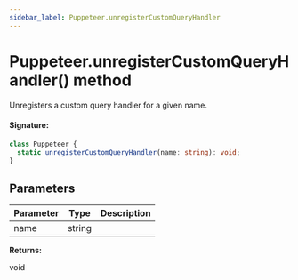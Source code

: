 ```yaml
---
sidebar_label: Puppeteer.unregisterCustomQueryHandler
---
```


# Puppeteer.unregisterCustomQueryHandler() method

Unregisters a custom query handler for a given name.

#### Signature:

```typescript
class Puppeteer {
  static unregisterCustomQueryHandler(name: string): void;
}
```

## Parameters

| Parameter | Type   | Description |
| --------- | ------ | ----------- |
| name      | string |             |

**Returns:**

void
